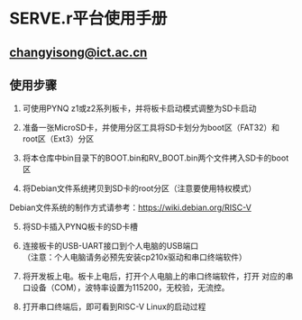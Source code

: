 SERVE.r平台使用手册
=====
<changyisong@ict.ac.cn>
-----

## 使用步骤

1. 可使用PYNQ z1或z2系列板卡，并将板卡启动模式调整为SD卡启动  

2. 准备一张MicroSD卡，并使用分区工具将SD卡划分为boot区（FAT32）和 root区（Ext3）分区  

3. 将本仓库中bin目录下的BOOT.bin和RV_BOOT.bin两个文件拷入SD卡的boot区

4. 将Debian文件系统拷贝到SD卡的root分区（注意要使用特权模式）

Debian文件系统的制作方式请参考：https://wiki.debian.org/RISC-V   

5. 将SD卡插入PYNQ板卡的SD卡槽   

6. 连接板卡的USB-UART接口到个人电脑的USB端口  
（注意：个人电脑请务必预先安装cp210x驱动和串口终端软件）   

7. 将开发板上电。板卡上电后，打开个人电脑上的串口终端软件，打开
对应的串口设备（COM），波特率设置为115200，无校验，无流控。  

8. 打开串口终端后，即可看到RISC-V Linux的启动过程

